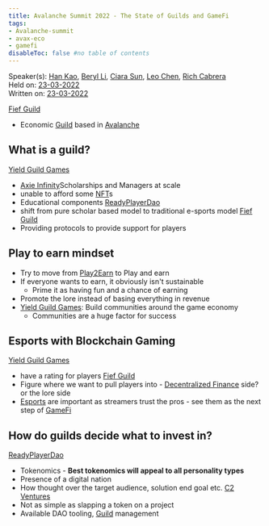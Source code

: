 ```yaml
---
title: Avalanche Summit 2022 - The State of Guilds and GameFi
tags:
- Avalanche-summit
- avax-eco
- gamefi
disableToc: false #no table of contents
---
```


Speaker(s): [Han Kao](notes/Han%20Kao.md), [Beryl Li](notes/Beryl%20Li.md), [Ciara Sun](notes/Ciara%20Sun.md), [Leo Chen](notes/Leo%20Chen.md), [Rich Cabrera](notes/Rich%20Cabrera.md)    
Held on: [23-03-2022](notes/23-03-2022.md)   
Written on: [23-03-2022](notes/23-03-2022.md)   

[Fief Guild](notes/Fief%20Guild.md)
- Economic [Guild](notes/Guild.md) based in [Avalanche](notes/Avalanche.md)

## What is a guild?
[Yield Guild Games](notes/Yield%20Guild%20Games.md)
- [Axie Infinity](notes/Axie%20Infinity.md)Scholarships and Managers at scale
- unable to afford some [NFT](notes/NFT.md)s
- Educational components
[ReadyPlayerDao](notes/ReadyPlayerDao.md)
- shift from pure scholar based model to traditional e-sports model
[Fief Guild](notes/Fief%20Guild.md)
- Providing protocols to provide support for players

## Play to earn mindset
- Try to move from [Play2Earn](notes/Play2Earn.md) to Play and earn
- If everyone wants to earn, it obviously isn't sustainable
	- Prime it as having fun and a chance of earning
- Promote the lore instead of basing everything in revenue
- [Yield Guild Games](notes/Yield%20Guild%20Games.md): Build communities around the game economy
	- Communities are a huge factor for success

## Esports with Blockchain Gaming
[Yield Guild Games](notes/Yield%20Guild%20Games.md)
- have a rating for players
[Fief Guild](notes/Fief%20Guild.md)
 - Figure where we want to pull players into - [Decentralized Finance](notes/Decentralized%20Finance.md) side? or the lore side
 - [Esports](notes/Esports.md) are important as streamers trust the pros - see them as the next step of [GameFi](notes/GameFi.md)


## How do guilds decide what to invest in?
[ReadyPlayerDao](notes/ReadyPlayerDao.md)
- Tokenomics - **Best tokenomics will appeal to all personality types**
- Presence of a digital nation
- How thought over the target audience, solution end goal etc.
[C2 Ventures](notes/C2%20Ventures.md)
- Not as simple as slapping a token on a project
- Available DAO tooling, [Guild](notes/Guild.md) management
